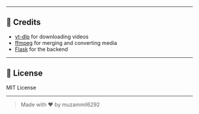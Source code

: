
---

## 🙏 Credits

- [yt-dlp](https://github.com/yt-dlp/yt-dlp) for downloading videos
- [ffmpeg](https://ffmpeg.org/) for merging and converting media
- [Flask](https://flask.palletsprojects.com/) for the backend

---

## 📜 License

MIT License

---

> Made with ❤️ by muzammil6292
